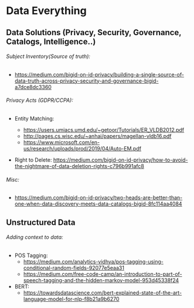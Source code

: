 # Data Everything

## Data Solutions (Privacy, Security, Governance, Catalogs, Intelligence..)

###### Subject Inventory(Source of truth): 

* https://medium.com/bigid-on-id-privacy/building-a-single-source-of-data-truth-across-privacy-security-and-governance-bigid-a7dce8dc3360

###### Privacy Acts (GDPR/CCPA):

* Entity Matching: 
  * https://users.umiacs.umd.edu/~getoor/Tutorials/ER_VLDB2012.pdf
  * http://pages.cs.wisc.edu/~anhai/papers/magellan-vldb16.pdf
  * https://www.microsoft.com/en-us/research/uploads/prod/2019/04/Auto-EM.pdf
  
* Right to Delete: https://medium.com/bigid-on-id-privacy/how-to-avoid-the-nightmare-of-data-deletion-rights-c796b991afc8

###### Misc:

* https://medium.com/bigid-on-id-privacy/two-heads-are-better-than-one-when-data-discovery-meets-data-catalogs-bigid-8fc114aa4084

## Unstructured Data

###### Adding context to data:

* POS Tagging:
  * https://medium.com/analytics-vidhya/pos-tagging-using-conditional-random-fields-92077e5eaa31
  * https://medium.com/free-code-camp/an-introduction-to-part-of-speech-tagging-and-the-hidden-markov-model-953d45338f24
* BERT:
  * https://towardsdatascience.com/bert-explained-state-of-the-art-language-model-for-nlp-f8b21a9b6270
